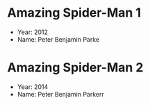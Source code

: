 # Amazing Spider-Man 1
- Year: 2012
- Name: Peter Benjamin Parke

# Amazing Spider-Man 2
- Year: 2014
- Name: Peter Benjamin Parkerr
